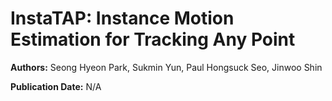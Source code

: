 # InstaTAP: Instance Motion Estimation for Tracking Any Point

**Authors:** Seong Hyeon Park, Sukmin Yun, Paul Hongsuck Seo, Jinwoo Shin

**Publication Date:** N/A

